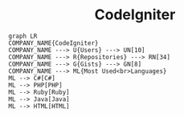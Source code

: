 <h1 align="center">CodeIgniter</h1>

```mermaid
graph LR
COMPANY_NAME{CodeIgniter}
COMPANY_NAME ---> U{Users} ---> UN[10]
COMPANY_NAME ---> R{Repositories} ---> RN[34]
COMPANY_NAME ---> G{Gists} ---> GN[8]
COMPANY_NAME ---> ML{Most Used<br>Languages}
ML --> C#[C#]
ML --> PHP[PHP]
ML --> Ruby[Ruby]
ML --> Java[Java]
ML --> HTML[HTML]
```
